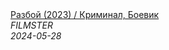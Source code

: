<!--2024-05-28 07:30:05-->
<div class="yb">
  <a class="nodecor" href="/index.html?filmy/razboj_2023_kriminal_boevik">
    <img class="preview" data-videoid="MAuDFrvCHzA" src="https://i2.ytimg.com/vi/MAuDFrvCHzA/hqdefault.jpg" align="middle" alt="">
  </a>
  <div class="inlbl text">
    <a class="nodecor" href="/index.html?filmy/razboj_2023_kriminal_boevik">Разбой (2023) / Криминал, Боевик</a><br>
    <i class="smaller2">FILMSTER</i><br>
    <i class="smaller3">2024-05-28</i>
  </div>
</div>
